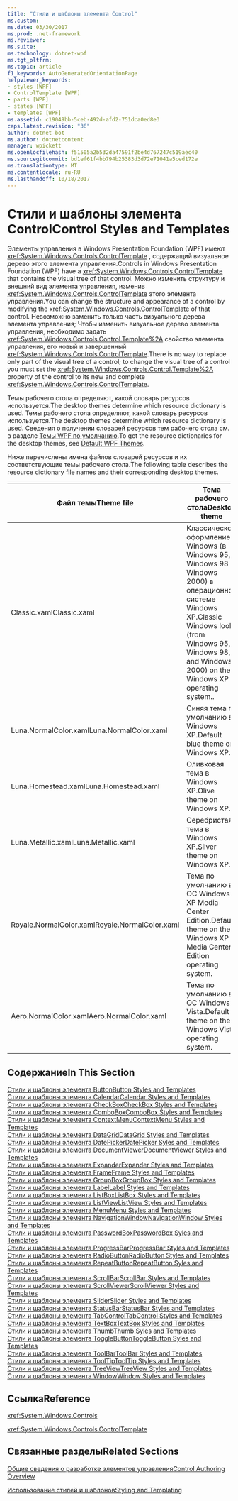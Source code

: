 ```yaml
---
title: "Стили и шаблоны элемента Control"
ms.custom: 
ms.date: 03/30/2017
ms.prod: .net-framework
ms.reviewer: 
ms.suite: 
ms.technology: dotnet-wpf
ms.tgt_pltfrm: 
ms.topic: article
f1_keywords: AutoGeneratedOrientationPage
helpviewer_keywords:
- styles [WPF]
- ControlTemplate [WPF]
- parts [WPF]
- states [WPF]
- templates [WPF]
ms.assetid: c19049bb-5ceb-492d-afd2-751dca0ed8e3
caps.latest.revision: "36"
author: dotnet-bot
ms.author: dotnetcontent
manager: wpickett
ms.openlocfilehash: f51505a2b532da47591f2be4d767247c519aec40
ms.sourcegitcommit: bd1ef61f4bb794b25383d3d72e71041a5ced172e
ms.translationtype: MT
ms.contentlocale: ru-RU
ms.lasthandoff: 10/18/2017
---
```

# <a name="control-styles-and-templates"></a><span data-ttu-id="f290b-102">Стили и шаблоны элемента Control</span><span class="sxs-lookup"><span data-stu-id="f290b-102">Control Styles and Templates</span></span>
<span data-ttu-id="f290b-103">Элементы управления в Windows Presentation Foundation (WPF) имеют <xref:System.Windows.Controls.ControlTemplate> , содержащий визуальное дерево этого элемента управления.</span><span class="sxs-lookup"><span data-stu-id="f290b-103">Controls in Windows Presentation Foundation (WPF) have a <xref:System.Windows.Controls.ControlTemplate> that contains the visual tree of that control.</span></span> <span data-ttu-id="f290b-104">Можно изменить структуру и внешний вид элемента управления, изменив <xref:System.Windows.Controls.ControlTemplate> этого элемента управления.</span><span class="sxs-lookup"><span data-stu-id="f290b-104">You can change the structure and appearance of a control by modifying the <xref:System.Windows.Controls.ControlTemplate> of that control.</span></span> <span data-ttu-id="f290b-105">Невозможно заменить только часть визуального дерева элемента управления; Чтобы изменить визуальное дерево элемента управления, необходимо задать <xref:System.Windows.Controls.Control.Template%2A> свойство элемента управления, его новый и завершенный <xref:System.Windows.Controls.ControlTemplate>.</span><span class="sxs-lookup"><span data-stu-id="f290b-105">There is no way to replace only part of the visual tree of a control; to change the visual tree of a control you must set the <xref:System.Windows.Controls.Control.Template%2A> property of the control to its new and complete <xref:System.Windows.Controls.ControlTemplate>.</span></span>  
  
 <span data-ttu-id="f290b-106">Темы рабочего стола определяют, какой словарь ресурсов используется.</span><span class="sxs-lookup"><span data-stu-id="f290b-106">The desktop themes determine which resource dictionary is used.</span></span> <span data-ttu-id="f290b-107">Темы рабочего стола определяют, какой словарь ресурсов используется.</span><span class="sxs-lookup"><span data-stu-id="f290b-107">The desktop themes determine which resource dictionary is used.</span></span> <span data-ttu-id="f290b-108">Сведения о получении словарей ресурсов тем рабочего стола см. в разделе [Темы WPF по умолчанию](http://go.microsoft.com/fwlink/?LinkID=158252).</span><span class="sxs-lookup"><span data-stu-id="f290b-108">To get the resource dictionaries for the desktop themes, see [Default WPF Themes](http://go.microsoft.com/fwlink/?LinkID=158252).</span></span>  
  
 <span data-ttu-id="f290b-109">Ниже перечислены имена файлов словарей ресурсов и их соответствующие темы рабочего стола.</span><span class="sxs-lookup"><span data-stu-id="f290b-109">The following table describes the resource dictionary file names and their corresponding desktop themes.</span></span>  
  
|<span data-ttu-id="f290b-110">Файл темы</span><span class="sxs-lookup"><span data-stu-id="f290b-110">Theme file</span></span>|<span data-ttu-id="f290b-111">Тема рабочего стола</span><span class="sxs-lookup"><span data-stu-id="f290b-111">Desktop theme</span></span>|  
|----------------|-------------------|  
|<span data-ttu-id="f290b-112">Classic.xaml</span><span class="sxs-lookup"><span data-stu-id="f290b-112">Classic.xaml</span></span>|<span data-ttu-id="f290b-113">Классическое оформление Windows (в Windows 95, Windows 98 и Windows 2000) в операционной системе Windows XP.</span><span class="sxs-lookup"><span data-stu-id="f290b-113">Classic Windows look (from Windows 95, Windows 98, and Windows 2000) on the Windows XP operating system..</span></span>|  
|<span data-ttu-id="f290b-114">Luna.NormalColor.xaml</span><span class="sxs-lookup"><span data-stu-id="f290b-114">Luna.NormalColor.xaml</span></span>|<span data-ttu-id="f290b-115">Синяя тема по умолчанию в Windows XP.</span><span class="sxs-lookup"><span data-stu-id="f290b-115">Default blue theme on Windows XP.</span></span>|  
|<span data-ttu-id="f290b-116">Luna.Homestead.xaml</span><span class="sxs-lookup"><span data-stu-id="f290b-116">Luna.Homestead.xaml</span></span>|<span data-ttu-id="f290b-117">Оливковая тема в Windows XP.</span><span class="sxs-lookup"><span data-stu-id="f290b-117">Olive theme on Windows XP.</span></span>|  
|<span data-ttu-id="f290b-118">Luna.Metallic.xaml</span><span class="sxs-lookup"><span data-stu-id="f290b-118">Luna.Metallic.xaml</span></span>|<span data-ttu-id="f290b-119">Серебристая тема в Windows XP.</span><span class="sxs-lookup"><span data-stu-id="f290b-119">Silver theme on Windows XP.</span></span>|  
|<span data-ttu-id="f290b-120">Royale.NormalColor.xaml</span><span class="sxs-lookup"><span data-stu-id="f290b-120">Royale.NormalColor.xaml</span></span>|<span data-ttu-id="f290b-121">Тема по умолчанию в ОС Windows XP Media Center Edition.</span><span class="sxs-lookup"><span data-stu-id="f290b-121">Default theme on the Windows XP Media Center Edition operating system.</span></span>|  
|<span data-ttu-id="f290b-122">Aero.NormalColor.xaml</span><span class="sxs-lookup"><span data-stu-id="f290b-122">Aero.NormalColor.xaml</span></span>|<span data-ttu-id="f290b-123">Тема по умолчанию в ОС Windows Vista.</span><span class="sxs-lookup"><span data-stu-id="f290b-123">Default theme on the Windows Vista operating system.</span></span>|  
  
## <a name="in-this-section"></a><span data-ttu-id="f290b-124">Содержание</span><span class="sxs-lookup"><span data-stu-id="f290b-124">In This Section</span></span>  
 [<span data-ttu-id="f290b-125">Стили и шаблоны элемента Button</span><span class="sxs-lookup"><span data-stu-id="f290b-125">Button Styles and Templates</span></span>](../../../../docs/framework/wpf/controls/button-styles-and-templates.md)  
 [<span data-ttu-id="f290b-126">Стили и шаблоны элемента Calendar</span><span class="sxs-lookup"><span data-stu-id="f290b-126">Calendar Styles and Templates</span></span>](../../../../docs/framework/wpf/controls/calendar-styles-and-templates.md)  
 [<span data-ttu-id="f290b-127">Стили и шаблоны элемента CheckBox</span><span class="sxs-lookup"><span data-stu-id="f290b-127">CheckBox Styles and Templates</span></span>](../../../../docs/framework/wpf/controls/checkbox-styles-and-templates.md)  
 [<span data-ttu-id="f290b-128">Стили и шаблоны элемента ComboBox</span><span class="sxs-lookup"><span data-stu-id="f290b-128">ComboBox Styles and Templates</span></span>](../../../../docs/framework/wpf/controls/combobox-styles-and-templates.md)  
 [<span data-ttu-id="f290b-129">Стили и шаблоны элемента ContextMenu</span><span class="sxs-lookup"><span data-stu-id="f290b-129">ContextMenu Styles and Templates</span></span>](../../../../docs/framework/wpf/controls/contextmenu-styles-and-templates.md)  
 [<span data-ttu-id="f290b-130">Стили и шаблоны элемента DataGrid</span><span class="sxs-lookup"><span data-stu-id="f290b-130">DataGrid Styles and Templates</span></span>](../../../../docs/framework/wpf/controls/datagrid-styles-and-templates.md)  
 [<span data-ttu-id="f290b-131">Стили и шаблоны элемента DatePicker</span><span class="sxs-lookup"><span data-stu-id="f290b-131">DatePicker Syles and Templates</span></span>](../../../../docs/framework/wpf/controls/datepicker-styles-and-templates.md)  
 [<span data-ttu-id="f290b-132">Стили и шаблоны элемента DocumentViewer</span><span class="sxs-lookup"><span data-stu-id="f290b-132">DocumentViewer Styles and Templates</span></span>](../../../../docs/framework/wpf/controls/documentviewer-styles-and-templates.md)  
 [<span data-ttu-id="f290b-133">Стили и шаблоны элемента Expander</span><span class="sxs-lookup"><span data-stu-id="f290b-133">Expander Styles and Templates</span></span>](../../../../docs/framework/wpf/controls/expander-styles-and-templates.md)  
 [<span data-ttu-id="f290b-134">Стили и шаблоны элемента Frame</span><span class="sxs-lookup"><span data-stu-id="f290b-134">Frame Styles and Templates</span></span>](../../../../docs/framework/wpf/controls/frame-styles-and-templates.md)  
 [<span data-ttu-id="f290b-135">Стили и шаблоны элемента GroupBox</span><span class="sxs-lookup"><span data-stu-id="f290b-135">GroupBox Styles and Templates</span></span>](../../../../docs/framework/wpf/controls/groupbox-styles-and-templates.md)  
 [<span data-ttu-id="f290b-136">Стили и шаблоны элемента Label</span><span class="sxs-lookup"><span data-stu-id="f290b-136">Label Styles and Templates</span></span>](../../../../docs/framework/wpf/controls/label-styles-and-templates.md)  
 [<span data-ttu-id="f290b-137">Стили и шаблоны элемента ListBox</span><span class="sxs-lookup"><span data-stu-id="f290b-137">ListBox Styles and Templates</span></span>](../../../../docs/framework/wpf/controls/listbox-styles-and-templates.md)  
 [<span data-ttu-id="f290b-138">Стили и шаблоны элемента ListView</span><span class="sxs-lookup"><span data-stu-id="f290b-138">ListView Styles and Templates</span></span>](../../../../docs/framework/wpf/controls/listview-styles-and-templates.md)  
 [<span data-ttu-id="f290b-139">Стили и шаблоны элемента Menu</span><span class="sxs-lookup"><span data-stu-id="f290b-139">Menu Styles and Templates</span></span>](../../../../docs/framework/wpf/controls/menu-styles-and-templates.md)  
 [<span data-ttu-id="f290b-140">Стили и шаблоны элемента NavigationWindow</span><span class="sxs-lookup"><span data-stu-id="f290b-140">NavigationWindow Styles and Templates</span></span>](../../../../docs/framework/wpf/controls/navigationwindow-styles-and-templates.md)  
 [<span data-ttu-id="f290b-141">Стили и шаблоны элемента PasswordBox</span><span class="sxs-lookup"><span data-stu-id="f290b-141">PasswordBox Syles and Templates</span></span>](../../../../docs/framework/wpf/controls/passwordbox-syles-and-templates.md)  
 [<span data-ttu-id="f290b-142">Стили и шаблоны элемента ProgressBar</span><span class="sxs-lookup"><span data-stu-id="f290b-142">ProgressBar Styles and Templates</span></span>](../../../../docs/framework/wpf/controls/progressbar-styles-and-templates.md)  
 [<span data-ttu-id="f290b-143">Стили и шаблоны элемента RadioButton</span><span class="sxs-lookup"><span data-stu-id="f290b-143">RadioButton Styles and Templates</span></span>](../../../../docs/framework/wpf/controls/radiobutton-styles-and-templates.md)  
 [<span data-ttu-id="f290b-144">Стили и шаблоны элемента RepeatButton</span><span class="sxs-lookup"><span data-stu-id="f290b-144">RepeatButton Syles and Templates</span></span>](../../../../docs/framework/wpf/controls/repeatbutton-syles-and-templates.md)  
 [<span data-ttu-id="f290b-145">Стили и шаблоны элемента ScrollBar</span><span class="sxs-lookup"><span data-stu-id="f290b-145">ScrollBar Styles and Templates</span></span>](../../../../docs/framework/wpf/controls/scrollbar-styles-and-templates.md)  
 [<span data-ttu-id="f290b-146">Стили и шаблоны элемента ScrollViewer</span><span class="sxs-lookup"><span data-stu-id="f290b-146">ScrollViewer Styles and Templates</span></span>](../../../../docs/framework/wpf/controls/scrollviewer-styles-and-templates.md)  
 [<span data-ttu-id="f290b-147">Стили и шаблоны элемента Slider</span><span class="sxs-lookup"><span data-stu-id="f290b-147">Slider Styles and Templates</span></span>](../../../../docs/framework/wpf/controls/slider-styles-and-templates.md)  
 [<span data-ttu-id="f290b-148">Стили и шаблоны элемента StatusBar</span><span class="sxs-lookup"><span data-stu-id="f290b-148">StatusBar Styles and Templates</span></span>](../../../../docs/framework/wpf/controls/statusbar-styles-and-templates.md)  
 [<span data-ttu-id="f290b-149">Стили и шаблоны элемента TabControl</span><span class="sxs-lookup"><span data-stu-id="f290b-149">TabControl Styles and Templates</span></span>](../../../../docs/framework/wpf/controls/tabcontrol-styles-and-templates.md)  
 [<span data-ttu-id="f290b-150">Стили и шаблоны элемента TextBox</span><span class="sxs-lookup"><span data-stu-id="f290b-150">TextBox Styles and Templates</span></span>](../../../../docs/framework/wpf/controls/textbox-styles-and-templates.md)  
 [<span data-ttu-id="f290b-151">Стили и шаблоны элемента Thumb</span><span class="sxs-lookup"><span data-stu-id="f290b-151">Thumb Syles and Templates</span></span>](../../../../docs/framework/wpf/controls/thumb-syles-and-templates.md)  
 [<span data-ttu-id="f290b-152">Стили и шаблоны элемента ToggleButton</span><span class="sxs-lookup"><span data-stu-id="f290b-152">ToggleButton Syles and Templates</span></span>](../../../../docs/framework/wpf/controls/togglebutton-syles-and-templates.md)  
 [<span data-ttu-id="f290b-153">Стили и шаблоны элемента ToolBar</span><span class="sxs-lookup"><span data-stu-id="f290b-153">ToolBar Styles and Templates</span></span>](../../../../docs/framework/wpf/controls/toolbar-styles-and-templates.md)  
 [<span data-ttu-id="f290b-154">Стили и шаблоны элемента ToolTip</span><span class="sxs-lookup"><span data-stu-id="f290b-154">ToolTip Styles and Templates</span></span>](../../../../docs/framework/wpf/controls/tooltip-styles-and-templates.md)  
 [<span data-ttu-id="f290b-155">Стили и шаблоны элемента TreeView</span><span class="sxs-lookup"><span data-stu-id="f290b-155">TreeView Styles and Templates</span></span>](../../../../docs/framework/wpf/controls/treeview-styles-and-templates.md)  
 [<span data-ttu-id="f290b-156">Стили и шаблоны элемента Window</span><span class="sxs-lookup"><span data-stu-id="f290b-156">Window Styles and Templates</span></span>](../../../../docs/framework/wpf/controls/window-styles-and-templates.md)  
  
## <a name="reference"></a><span data-ttu-id="f290b-157">Ссылка</span><span class="sxs-lookup"><span data-stu-id="f290b-157">Reference</span></span>  
 <xref:System.Windows.Controls>  
  
 <xref:System.Windows.Controls.ControlTemplate>  
  
## <a name="related-sections"></a><span data-ttu-id="f290b-158">Связанные разделы</span><span class="sxs-lookup"><span data-stu-id="f290b-158">Related Sections</span></span>  
 [<span data-ttu-id="f290b-159">Общие сведения о разработке элементов управления</span><span class="sxs-lookup"><span data-stu-id="f290b-159">Control Authoring Overview</span></span>](../../../../docs/framework/wpf/controls/control-authoring-overview.md)  
  
 [<span data-ttu-id="f290b-160">Использование стилей и шаблонов</span><span class="sxs-lookup"><span data-stu-id="f290b-160">Styling and Templating</span></span>](../../../../docs/framework/wpf/controls/styling-and-templating.md)
